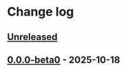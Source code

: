 # Change log

## [Unreleased]

## [0.0.0-beta0] - 2025-10-18

[0.0.0-beta0]: https://github.com/taminomara/cl-keeper/releases/tag/v0.0.0-beta0
[unreleased]: https://github.com/taminomara/cl-keeper/compare/v0.0.0-beta0...HEAD
